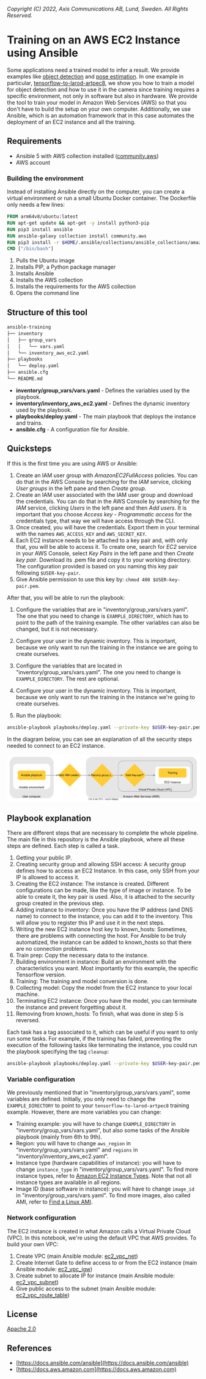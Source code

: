 *Copyright (C) 2022, Axis Communications AB, Lund, Sweden. All Rights Reserved.*

# Training on an AWS EC2 Instance using Ansible

Some applications need a trained model to infer a result. We provide examples like [object detection](https://github.com/AxisCommunications/acap-native-sdk-examples/tree/master/object-detection) and [pose estimation](https://github.com/AxisCommunications/acap-computer-vision-sdk-examples/tree/master/pose-estimator-with-flask). In one example in particular, [tensorflow-to-larod-artpec8](https://github.com/AxisCommunications/acap-native-sdk-examples/tree/master/tensorflow-to-larod-artpec8), we show you how to train a model for object detection and how to use it in the camera since training requires a specific environment, not only in software but also in hardware. We provide the tool to train your model in Amazon Web Services (AWS) so that you don't have to build the setup on your own computer. Additionally, we use Ansible, which is an automation framework that in this case automates the deployment of an EC2 instance and all the training.

## Requirements

- Ansible 5 with AWS collection installed ([community.aws](https://docs.ansible.com/ansible/latest/collections/community/aws/index.html))
- AWS account

### Building the environment

Instead of installing Ansible directly on the computer, you can create a virtual environment or run a small Ubuntu Docker container. The Dockerfile only needs a few lines:

```dockerfile
FROM arm64v8/ubuntu:latest
RUN apt-get update && apt-get -y install python3-pip
RUN pip3 install ansible
RUN ansible-galaxy collection install community.aws
RUN pip3 install -r $HOME/.ansible/collections/ansible_collections/amazon/aws/requirements.txt
CMD ["/bin/bash"]
```

1. Pulls the Ubuntu image
2. Installs PIP, a Python package manager
3. Installs Ansible
4. Installs the AWS collection
5. Installs the requirements for the AWS collection
6. Opens the command line

## Structure of this tool

```sh
ansible-training
├── inventory
│   ├── group_vars
│   │   └── vars.yaml
│   └── inventory_aws_ec2.yaml
├── playbooks
│   └── deploy.yaml
├── ansible.cfg
└── README.md
```

- **inventory/group_vars/vars.yaml** - Defines the variables used by the playbook.
- **inventory/inventory_aws_ec2.yaml** - Defines the dynamic inventory used by the playbook.
- **playbooks/deploy.yaml** - The main playbook that deploys the instance and trains.
- **ansible.cfg** - A configuration file for Ansible.

## Quicksteps

If this is the first time you are using AWS or Ansible:

1. Create an IAM user group with *AmazonEC2FullAccess* policies. You can do that in the AWS Console by searching for the *IAM* service, clicking *User groups* in the left pane and then *Create group*.
2. Create an IAM user associated with the IAM user group and download the credentials. You can do that in the AWS Console by searching for the *IAM* service, clicking *Users* in the left pane and then *Add users*. It is important that you choose *Access key - Programmatic access* for the credentials type, that way we will have access through the CLI.
3. Once created, you will have the credentials. Export them in your terminal with the names `AWS_ACCESS_KEY` and `AWS_SECRET_KEY`.
4. Each EC2 instance needs to be attached to a key pair and, with only that, you will be able to access it. To create one, search for *EC2* service in your AWS Console, select *Key Pairs* in the left pane and then *Create key pair*. Download its .pem file and copy it to your working directory. The configuration provided is based on you naming this key pair following `$USER-key-pair`.
5. Give Ansible permission to use this key by: `chmod 400 $USER-key-pair.pem`.

After that, you will be able to run the playbook:

1. Configure the variables that are in "inventory/group_vars/vars.yaml". The one that you need to change is `EXAMPLE_DIRECTORY`, which has to point to the path of the training example. The other variables can also be changed, but it is not necessary.

2. Configure your user in the dynamic inventory. This is important, because we only want to run the training in the instance we are going to create ourselves.

1. Configure the variables that are located in "inventory/group_vars/vars.yaml". The one you need to change is `EXAMPLE_DIRECTORY`. The rest are optional.
2. Configure your user in the dynamic inventory. This is important, because we only want to run the training in the instance we're going to create ourselves.
3. Run the playbook:

```sh
ansible-playbook playbooks/deploy.yaml --private-key $USER-key-pair.pem
```

In the diagram below, you can see an explanation of all the security steps needed to connect to an EC2 instance.

![Security diagram](data/security_diagram.svg)

## Playbook explanation

There are different steps that are necessary to complete the whole pipeline. The main file in this repository is the Ansible playbook, where all these steps are defined. Each step is called a task.

1. Getting your public IP.
2. Creating security group and allowing SSH access:
A security group defines how to access an EC2 Instance. In this case, only SSH from your IP is allowed to access it.
3. Creating the EC2 instance:
The instance is created. Different configurations can be made, like the type of image or instance. To be able to create it, the key pair is used. Also, it is attached to the security group created in the previous step.
4. Adding instance to inventory:
Once you have the IP address (and DNS name) to connect to the instance, you can add it to the inventory. This will allow you to register this IP and use it in the next steps.
5. Writing the new EC2 instance host key to known_hosts:
Sometimes, there are problems with connecting the host. For Ansible to be truly automatized, the instance can be added to known_hosts so that there are no connection problems.
6. Train prep:
Copy the necessary data to the instance.
7. Building environment in instance:
Build an environment with the characteristics you want. Most importantly for this example, the specific Tensorflow version.
8. Training:
The training and model conversion is done.
9. Collecting model:
Copy the model from the EC2 instance to your local machine.
10. Terminating EC2 instance:
Once you have the model, you can terminate the instance and prevent forgetting about it.
11. Removing from known_hosts:
To finish, what was done in step 5 is reversed.

Each task has a tag associated to it, which can be useful if you want to only run some tasks. For example, if the training has failed, preventing the execution of the following tasks like terminating the instance, you could run the playbook specifying the tag `cleanup`:

```sh
ansible-playbook playbooks/deploy.yaml --private-key $USER-key-pair.pem --tags cleanup
```

### Variable configuration

We previously mentioned that in "inventory/group_vars/vars.yaml", some variables are defined. Initially, you only need to change the `EXAMPLE_DIRECTORY` to point to your `tensorflow-to-larod-artpec8` training example. However, there are more variables you can change:

- Training example: you will have to change `EXAMPLE_DIRECTORY` in "inventory/group_vars/vars.yaml", but also some tasks of the Ansible playbook (mainly from 6th to 9th).
- Region: you will have to change `aws_region` in "inventory/group_vars/vars.yaml" and `regions` in "inventory/inventory_aws_ec2.yaml".
- Instance type (hardware capabilities of instance): you will have to change `instance_type` in "inventory/group_vars/vars.yaml". To find more instance types, refer to [Amazon EC2 Instance Types](https://aws.amazon.com/ec2/instance-types/?trk=4b76a70e-625f-48c4-b90e-cc5a1eadff15&sc_channel=ps&sc_campaign=acquisition&sc_medium=ACQ-P%7CPS-GO%7CBrand%7CDesktop%7CSU%7CCompute%7CEC2%7CND%7CEN%7CText%7CEU&s_kwcid=AL!4422!3!536323179528!e!!g!!amazon%20ec2%20instance%20types&ef_id=Cj0KCQjwg_iTBhDrARIsAD3Ib5j_-NBHj82QOZoGDnI2pI9-waNVacN1pBBBAkRV9SZ-96om0N-7E6AaAm4IEALw_wcB:G:s&s_kwcid=AL!4422!3!536323179528!e!!g!!amazon%20ec2%20instance%20types). Note that not all instance types are available in all regions.
- Image ID (base software in instance): you will have to change `image_id` in "inventory/group_vars/vars.yaml". To find more images, also called AMI, refer to [Find a Linux AMI](https://docs.aws.amazon.com/AWSEC2/latest/UserGuide/finding-an-ami.html).

### Network configuration

The EC2 instance is created in what Amazon calls a Virtual Private Cloud (VPC). In this notebook, we're using the default VPC that AWS provides. To build your own VPC:

1. Create VPC (main Ansible module: [ec2_vpc_net](https://docs.ansible.com/ansible/latest/collections/amazon/aws/ec2_vpc_net_module.html))
2. Create Internet Gate to define access to or from the EC2 instance (main Ansible module: [ec2_vpc_igw](https://docs.ansible.com/ansible/latest/collections/community/aws/ec2_vpc_igw_module.html))
3. Create subnet to allocate IP for instance (main Ansible module: [ec2_vpc_subnet](https://docs.ansible.com/ansible/latest/collections/amazon/aws/ec2_vpc_subnet_module.html))
4. Give public access to the subnet (main Ansible module: [ec2_vpc_route_table](https://docs.ansible.com/ansible/latest/collections/amazon/aws/ec2_vpc_route_table_module.html))

## License

[Apache 2.0](../LICENSE)

## References

- [https://docs.ansible.com/ansible](https://docs.ansible.com/ansible)
- [https://docs.aws.amazon.com](https://docs.aws.amazon.com)
